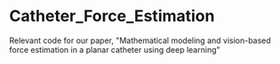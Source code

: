 # Catheter_Force_Estimation
Relevant code for our paper, "Mathematical modeling and vision-based force estimation in a planar catheter using deep learning"
